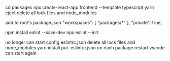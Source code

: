 cd packages
npx create-react-app frontend --template typescript
yarn eject
delete all lock files and node_modules

add to root's package.json
  "workspaces": [
    "packages/*"
  ],
  "private": true,

npm install eslint --save-dev
npx eslint --init

no longer can start
config eslintrc.json
delete all lock files and node_modules
yarn install
put .eslintrc.json on each package
restart vscode
can start again
